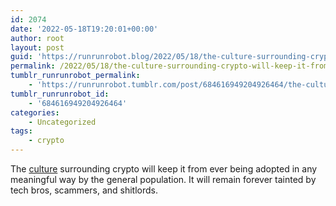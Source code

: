 ```yaml
---
id: 2074
date: '2022-05-18T19:20:01+00:00'
author: root
layout: post
guid: 'https://runrunrobot.blog/2022/05/18/the-culture-surrounding-crypto-will-keep-it-from/'
permalink: /2022/05/18/the-culture-surrounding-crypto-will-keep-it-from/
tumblr_runrunrobot_permalink:
    - 'https://runrunrobot.tumblr.com/post/684616949204926464/the-culture-surrounding-crypto-will-keep-it-from'
tumblr_runrunrobot_id:
    - '684616949204926464'
categories:
    - Uncategorized
tags:
    - crypto
---
```


The [culture](https://www.vice.com/en/article/g5qak9/harassment-at-bitcoin-conference-2022-miami) surrounding crypto will keep it from ever being adopted in any meaningful way by the general population. It will remain forever tainted by tech bros, scammers, and shitlords.